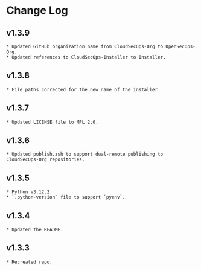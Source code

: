 # Change Log

## v1.3.9
    * Updated GitHub organization name from CloudSecOps-Org to OpenSecOps-Org.
    * Updated references to CloudSecOps-Installer to Installer.

## v1.3.8
    * File paths corrected for the new name of the installer.

## v1.3.7
    * Updated LICENSE file to MPL 2.0.

## v1.3.6
    * Updated publish.zsh to support dual-remote publishing to CloudSecOps-Org repositories.

## v1.3.5
    * Python v3.12.2.
    * `.python-version` file to support `pyenv`.

## v1.3.4
    * Updated the README.

## v1.3.3
    * Recreated repo.
